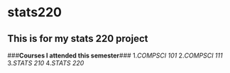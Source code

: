 # stats220
## This is for my stats 220 project
###**Courses I attended this semester**###
1.*COMPSCI 101*
2.*COMPSCI 111*
3.*STATS 210*
4.*STATS 220*
